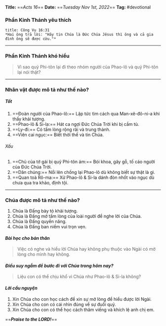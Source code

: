 **Title:** ==*Acts 16*==
**Date:** ==*Tuesday Nov 1st, 2022*==
**Tag:** #devotional

### **Phần Kinh Thánh yêu thích**
```ad-bible
title: Công Vụ 16:31
*Hai ông trả lời: "Hãy tin Chúa là Đức Chúa Jêsus thì ông và cả gia đình ông sẽ được cứu."*
```
----
### **Phần Kinh Thánh khó hiểu**
> Vì sao quỷ Phi-tôn lại đi theo nhóm người của Phao-lô và quỷ Phi-tôn lại nói thật?
----
### **Nhân vật được mô tả như thế nào?**
##### Tốt
1. ==Đoàn người của Phao-lô:== Lập tức tìm cách qua Man-xê-đô-ni-a khi thấy khải tượng.
2. ==Phao-lô & Si-la:== Hát ca ngợi Đức Chúa Trời khi bị cầm tù.
3. ==Ly-đi:== Có tấm lòng rộng rãi và trung thành.
4. ==Viên cai ngục:== Biết thời thế và tin Chúa.
###### Xấu
1. ==Chủ của tớ gái bị quỷ Phi-tôn ám:== Bói khoa, gây gỗ, tố cáo người của Đức Chúa Trời.
2. ==Dân chúng:== Nổi lên chống lại Phao-lô dù không biết sự thật là gì.
3. ==Quan toà Rô-ma:== Xử Phao-lô & Si-la dánh đòn nhốt vào ngục dù chưa qua tra khảo, định tội.
----
### **Chúa được mô tả như thế nào?**
1. Chúa là Đấng bày tỏ khải tượng.
2. Chúa là Đấng mở tấm lòng của loài người để nghe lời của Chúa.
3. Chúa là Đấng quyền năng.
4. Chúa là Đấng ban niềm vui trọn vẹn.
#### *Bài học cho bản thân*
> Việc có nghe và hiểu lời Chúa hay không phụ thuộc vào Ngài có mở lòng cho mình hay không.
#### *Điều suy ngẫm để bước đi với Chúa trong hôm nay?*
>Liệu con có thể chịu khổ vì Chúa như Phao-lô & Si-la không?
#### *Lời cầu nguyện*
1. Xin Chúa cho con học cách để xin sự mở lòng để hiểu được lời Ngài.
2. Xin Chúa cho con có cái nhìn đúng về sự đuổi quỷ.
3. Xin Chúa cho con có thể học cách thăm viếng và khích lệ anh chị em.

==***Praise to the LORD!***==

